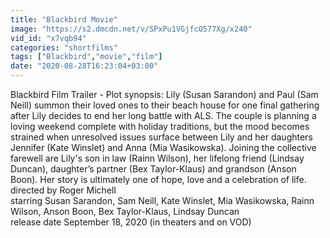 ```yaml
---
title: "Blackbird Movie"
image: "https://s2.dmcdn.net/v/SPxPu1VGjfcO577Xg/x240"
vid_id: "x7vqb94"
categories: "shortfilms"
tags: ["Blackbird","movie","film"]
date: "2020-08-28T16:23:04+03:00"
---
```

Blackbird Film Trailer - Plot synopsis: Lily (Susan Sarandon) and Paul (Sam Neill) summon their loved ones to their beach house for one final gathering after Lily decides to end her long battle with ALS. The couple is planning a loving weekend complete with holiday traditions, but the mood becomes strained when unresolved issues surface between Lily and her daughters Jennifer (Kate Winslet) and Anna (Mia Wasikowska). Joining the collective farewell are Lily's son in law (Rainn Wilson), her lifelong friend (Lindsay Duncan), daughter’s partner (Bex Taylor-Klaus) and grandson (Anson Boon). Her story is ultimately one of hope, love and a celebration of life.  <br>directed by   Roger Michell  <br>starring   Susan Sarandon, Sam Neill, Kate Winslet, Mia Wasikowska, Rainn Wilson, Anson Boon, Bex Taylor-Klaus, Lindsay Duncan  <br>release date   September 18, 2020 (in theaters and on VOD)
